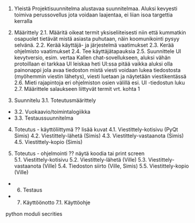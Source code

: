 1. Yleistä
   Projektisuunnitelma alustavaa suunnitelmaa. Aluksi kevyesti toimiva perussovellus jota voidaan laajentaa,
ei liian isoa targettia kerralla


2. Määrittely
   2.1. Määritä oikeat termit yksiseliiteisesti niin että kummatkin osapuolet tietävät
   mistä asiasta puhutaan, näin koomunikointi pysyy selvänä.
   2.2. Kerää käyttäjä- ja järjestelmä vaatimukset
   2.3. Kerää ohjelmisto vaatimukset
   2.4. Tee käyttäjätapauksia
   2.5. Suunnittele UI kevytversio, esim. vertaa Kallen chat-sovellukseen, aluksi vähän protoillaan ei tarkkaa UI leiskaa heti
   UI:ssa pitää vaikka aluksi olla painonappi jola avaa tiedoston mistä viesti voidaan lukea tiedostosta (myöhemmin viestin 
   lähetys), viesti luetaan ja näytetään viestikentässä
   2.6. Mieti rajapintoja eri ohjelmiston osien välillä esi. UI -tiedostun luku
   2.7. Määrittele salaukseen liittyvät termit vrt. kohta 1


3. Suunnitelu
   3.1. Toteutusmäärittely
-   3.2. Vuokaavio/toimintalogiikka
-   3.3. Testaussuunnitelma

   
4. Toteutus - käyttöliittymä
?? lisää kuvat
   4.1. Viestittely-kotisivu (PyQt Simis)
   4.2. Viestittely-lähetä (Simis)
   4.3. Viestittely-vastaanota (Simis)
   4.5. Viestittely-kopio (Simis)
   
   
5. Toteutus - ohjelmointi
?? näytä koodia tai print screen  
   5.1. Viestittely-kotisivu 
   5.2. Viestittely-lähetä (Ville)
   5.3. Viestittely-vastaanota (Ville)
   5.4. Tiedoston siirto (Ville, Simis)
   5.5. Viestittely-kopio (Ville)

   
- 6. Testaus

   
- 7. Käyttöönotto
   7.1. Käyttöohje

python moduli secrities


